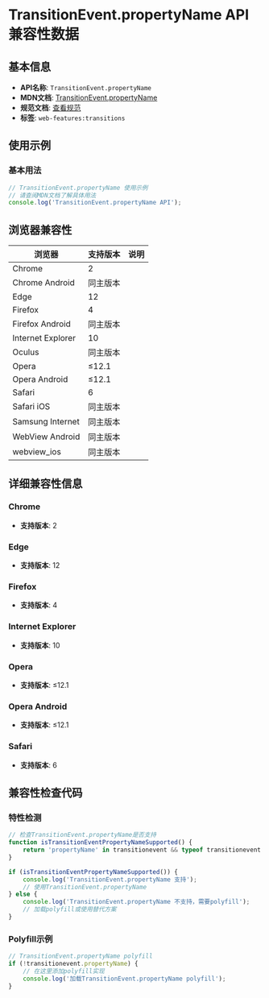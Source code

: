 # TransitionEvent.propertyName API 兼容性数据

## 基本信息

- **API名称**: `TransitionEvent.propertyName`
- **MDN文档**: [TransitionEvent.propertyName](https://developer.mozilla.org/docs/Web/API/TransitionEvent/propertyName)
- **规范文档**: [查看规范](https://drafts.csswg.org/css-transitions/#Events-TransitionEvent-propertyName)
- **标签**: `web-features:transitions`

## 使用示例

### 基本用法

```javascript
// TransitionEvent.propertyName 使用示例
// 请查阅MDN文档了解具体用法
console.log('TransitionEvent.propertyName API');
```

## 浏览器兼容性

| 浏览器 | 支持版本 | 说明 |
|--------|----------|------|
| Chrome | 2 |  |
| Chrome Android | 同主版本 |  |
| Edge | 12 |  |
| Firefox | 4 |  |
| Firefox Android | 同主版本 |  |
| Internet Explorer | 10 |  |
| Oculus | 同主版本 |  |
| Opera | ≤12.1 |  |
| Opera Android | ≤12.1 |  |
| Safari | 6 |  |
| Safari iOS | 同主版本 |  |
| Samsung Internet | 同主版本 |  |
| WebView Android | 同主版本 |  |
| webview_ios | 同主版本 |  |

## 详细兼容性信息

### Chrome

- **支持版本**: 2

### Edge

- **支持版本**: 12

### Firefox

- **支持版本**: 4

### Internet Explorer

- **支持版本**: 10

### Opera

- **支持版本**: ≤12.1

### Opera Android

- **支持版本**: ≤12.1

### Safari

- **支持版本**: 6

## 兼容性检查代码

### 特性检测

```javascript
// 检查TransitionEvent.propertyName是否支持
function isTransitionEventPropertyNameSupported() {
    return 'propertyName' in transitionevent && typeof transitionevent.propertyName === 'function';
}

if (isTransitionEventPropertyNameSupported()) {
    console.log('TransitionEvent.propertyName 支持');
    // 使用TransitionEvent.propertyName
} else {
    console.log('TransitionEvent.propertyName 不支持，需要polyfill');
    // 加载polyfill或使用替代方案
}
```

### Polyfill示例

```javascript
// TransitionEvent.propertyName polyfill
if (!transitionevent.propertyName) {
    // 在这里添加polyfill实现
    console.log('加载TransitionEvent.propertyName polyfill');
}
```

